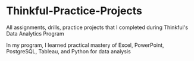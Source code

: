 # Thinkful-Practice-Projects
All assignments, drills, practice projects that I completed during Thinkful's Data Analytics Program

In my program, I learned practical mastery of Excel, PowerPoint, PostgreSQL, Tableau, and Python for data analysis
